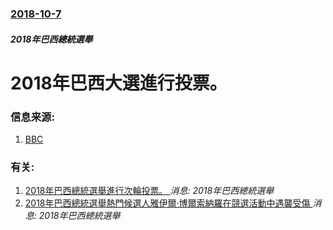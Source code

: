 ### [2018-10-7](/news/2018/10/7/index.md)

##### 2018年巴西總統選舉
# 2018年巴西大選進行投票。 




### 信息来源:

1. [BBC](https://www.bbc.co.uk/news/world-latin-america-45731957)

### 有关:

1. [2018年巴西總統選舉進行次輪投票。 ](/zh/news/2018/10/28/2018年巴西總統選舉進行次輪投票.md) _消息: 2018年巴西總統選舉_
2. [2018年巴西總統選舉熱門候選人雅伊爾·博爾索納羅在競選活動中遇襲受傷 ](/zh/news/2018/09/6/2018年巴西總統選舉熱門候選人雅伊爾-博爾索納羅在競選活動中遇襲受傷.md) _消息: 2018年巴西總統選舉_
